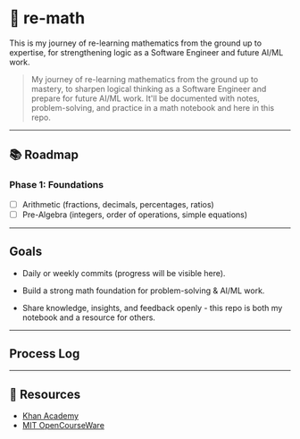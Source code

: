 # 🧮 re-math

This is my journey of re-learning mathematics from the ground up to expertise, for strengthening logic as a Software Engineer and future AI/ML work.

> My journey of re-learning mathematics from the ground up to mastery, to sharpen logical thinking as a Software Engineer and prepare for future AI/ML work.
> It'll be documented with notes, problem-solving, and practice in a math notebook and here in this repo.

---

## 📚 Roadmap

### Phase 1: Foundations

- [ ] Arithmetic (fractions, decimals, percentages, ratios)
- [ ] Pre-Algebra (integers, order of operations, simple equations)

---

## Goals

- Daily or weekly commits (progress will be visible here).

- Build a strong math foundation for problem-solving & AI/ML work.

- Share knowledge, insights, and feedback openly - this repo is both my notebook and a resource for others.

---

## Process Log

---

## 🔗 Resources

- [Khan Academy](https://www.khanacademy.org/)
- [MIT OpenCourseWare](https://ocw.mit.edu/)
